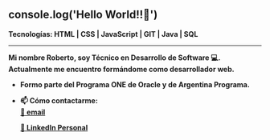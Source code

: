 console.log('Hello World!!👋')
------------------------------------------------------
<b>Tecnologías: HTML | CSS | JavaScript | GIT | Java | SQL<b>
<hr>

Mi nombre Roberto, soy Técnico en Desarrollo de Software 💻. Actualmente me encuentro formándome como desarrollador web. 
- Formo parte del Programa ONE de Oracle y de Argentina Programa.
- 📫 <b>Cómo contactarme:<b> 
  <br>
  <a href="mailto:roberalegre14@gmail.com">📧 email</a>
  
  <a href="https://www.linkedin.com/in/roberto-alegre96/">💼 LinkedIn Personal<a>

 


